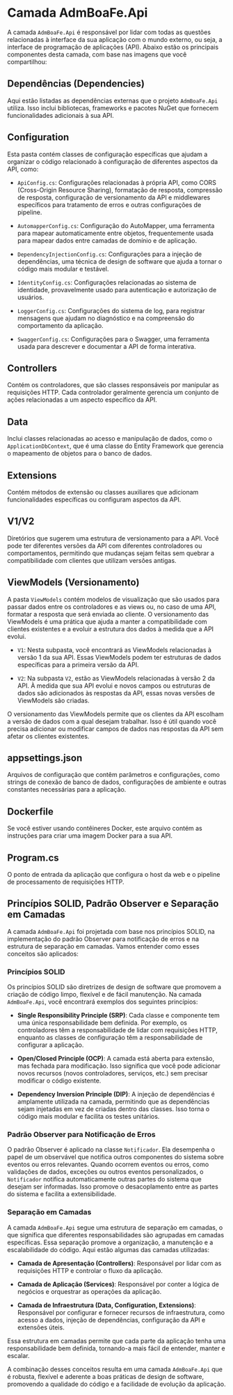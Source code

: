 
# Camada AdmBoaFe.Api

A camada `AdmBoaFe.Api` é responsável por lidar com todas as questões relacionadas à interface da sua aplicação com o mundo externo, ou seja, a interface de programação de aplicações (API). Abaixo estão os principais componentes desta camada, com base nas imagens que você compartilhou:

## Dependências (Dependencies)

Aqui estão listadas as dependências externas que o projeto `AdmBoaFe.Api` utiliza. Isso inclui bibliotecas, frameworks e pacotes NuGet que fornecem funcionalidades adicionais à sua API.

## Configuration

Esta pasta contém classes de configuração específicas que ajudam a organizar o código relacionado à configuração de diferentes aspectos da API, como:

- `ApiConfig.cs`: Configurações relacionadas à própria API, como CORS (Cross-Origin Resource Sharing), formatação de resposta, compressão de resposta, configuração de versionamento da API e middlewares específicos para tratamento de erros e outras configurações de pipeline.

- `AutomapperConfig.cs`: Configuração do AutoMapper, uma ferramenta para mapear automaticamente entre objetos, frequentemente usada para mapear dados entre camadas de domínio e de aplicação.

- `DependencyInjectionConfig.cs`: Configurações para a injeção de dependências, uma técnica de design de software que ajuda a tornar o código mais modular e testável.

- `IdentityConfig.cs`: Configurações relacionadas ao sistema de identidade, provavelmente usado para autenticação e autorização de usuários.

- `LoggerConfig.cs`: Configurações do sistema de log, para registrar mensagens que ajudam no diagnóstico e na compreensão do comportamento da aplicação.

- `SwaggerConfig.cs`: Configurações para o Swagger, uma ferramenta usada para descrever e documentar a API de forma interativa.

## Controllers

Contém os controladores, que são classes responsáveis por manipular as requisições HTTP. Cada controlador geralmente gerencia um conjunto de ações relacionadas a um aspecto específico da API.

## Data

Inclui classes relacionadas ao acesso e manipulação de dados, como o `ApplicationDbContext`, que é uma classe do Entity Framework que gerencia o mapeamento de objetos para o banco de dados.

## Extensions

Contém métodos de extensão ou classes auxiliares que adicionam funcionalidades específicas ou configuram aspectos da API.


## V1/V2

Diretórios que sugerem uma estrutura de versionamento para a API. Você pode ter diferentes versões da API com diferentes controladores ou comportamentos, permitindo que mudanças sejam feitas sem quebrar a compatibilidade com clientes que utilizam versões antigas.

## ViewModels (Versionamento)

A pasta `ViewModels` contém modelos de visualização que são usados para passar dados entre os controladores e as views ou, no caso de uma API, formatar a resposta que será enviada ao cliente. O versionamento das ViewModels é uma prática que ajuda a manter a compatibilidade com clientes existentes e a evoluir a estrutura dos dados à medida que a API evolui.

- `V1`: Nesta subpasta, você encontrará as ViewModels relacionadas à versão 1 da sua API. Essas ViewModels podem ter estruturas de dados específicas para a primeira versão da API.

- `V2`: Na subpasta `V2`, estão as ViewModels relacionadas à versão 2 da API. À medida que sua API evolui e novos campos ou estruturas de dados são adicionados às respostas da API, essas novas versões de ViewModels são criadas.

O versionamento das ViewModels permite que os clientes da API escolham a versão de dados com a qual desejam trabalhar. Isso é útil quando você precisa adicionar ou modificar campos de dados nas respostas da API sem afetar os clientes existentes.

## appsettings.json

Arquivos de configuração que contêm parâmetros e configurações, como strings de conexão de banco de dados, configurações de ambiente e outras constantes necessárias para a aplicação.

## Dockerfile

Se você estiver usando contêineres Docker, este arquivo contém as instruções para criar uma imagem Docker para a sua API.

## Program.cs

O ponto de entrada da aplicação que configura o host da web e o pipeline de processamento de requisições HTTP.

## Princípios SOLID, Padrão Observer e Separação em Camadas

A camada `AdmBoaFe.Api` foi projetada com base nos princípios SOLID, na implementação do padrão Observer para notificação de erros e na estrutura de separação em camadas. Vamos entender como esses conceitos são aplicados:

### Princípios SOLID

Os princípios SOLID são diretrizes de design de software que promovem a criação de código limpo, flexível e de fácil manutenção. Na camada `AdmBoaFe.Api`, você encontrará exemplos dos seguintes princípios:

- **Single Responsibility Principle (SRP)**: Cada classe e componente tem uma única responsabilidade bem definida. Por exemplo, os controladores têm a responsabilidade de lidar com requisições HTTP, enquanto as classes de configuração têm a responsabilidade de configurar a aplicação.

- **Open/Closed Principle (OCP)**: A camada está aberta para extensão, mas fechada para modificação. Isso significa que você pode adicionar novos recursos (novos controladores, serviços, etc.) sem precisar modificar o código existente.

- **Dependency Inversion Principle (DIP)**: A injeção de dependências é amplamente utilizada na camada, permitindo que as dependências sejam injetadas em vez de criadas dentro das classes. Isso torna o código mais modular e facilita os testes unitários.

### Padrão Observer para Notificação de Erros

O padrão Observer é aplicado na classe `Notificador`. Ela desempenha o papel de um observável que notifica outros componentes do sistema sobre eventos ou erros relevantes. Quando ocorrem eventos ou erros, como validações de dados, exceções ou outros eventos personalizados, o `Notificador` notifica automaticamente outras partes do sistema que desejam ser informadas. Isso promove o desacoplamento entre as partes do sistema e facilita a extensibilidade.

### Separação em Camadas

A camada `AdmBoaFe.Api` segue uma estrutura de separação em camadas, o que significa que diferentes responsabilidades são agrupadas em camadas específicas. Essa separação promove a organização, a manutenção e a escalabilidade do código. Aqui estão algumas das camadas utilizadas:

- **Camada de Apresentação (Controllers)**: Responsável por lidar com as requisições HTTP e controlar o fluxo da aplicação.

- **Camada de Aplicação (Services)**: Responsável por conter a lógica de negócios e orquestrar as operações da aplicação.

- **Camada de Infraestrutura (Data, Configuration, Extensions)**: Responsável por configurar e fornecer recursos de infraestrutura, como acesso a dados, injeção de dependências, configuração da API e extensões úteis.

Essa estrutura em camadas permite que cada parte da aplicação tenha uma responsabilidade bem definida, tornando-a mais fácil de entender, manter e escalar.

A combinação desses conceitos resulta em uma camada `AdmBoaFe.Api` que é robusta, flexível e aderente a boas práticas de design de software, promovendo a qualidade do código e a facilidade de evolução da aplicação.
